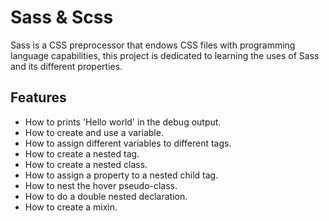 # Sass & Scss

Sass is a CSS preprocessor that endows CSS files with programming language capabilities, this project is dedicated to learning the uses of Sass and its different properties.

## Features

- How to prints 'Hello world' in the debug output.
- How to create and use a variable.
- How to assign different variables to different tags.
- How to create a nested tag.
- How to create a nested class.
- How to assign a property to a nested child tag.
- How to nest the hover pseudo-class.
- How to do a double nested declaration.
- How to create a mixin.
